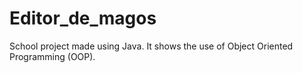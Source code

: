 # Editor_de_magos
School project made using Java. It shows the use of Object Oriented Programming (OOP).
